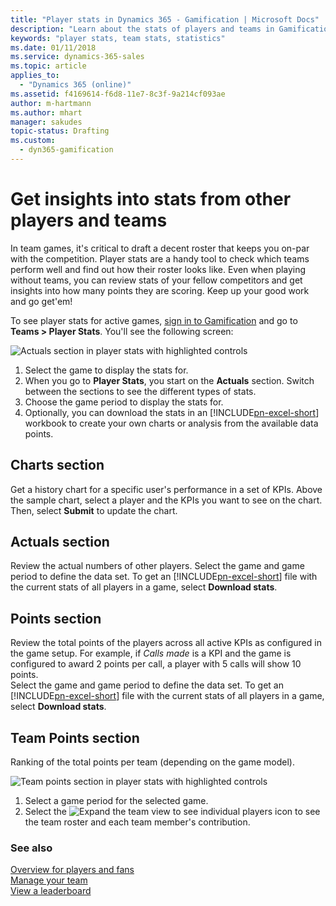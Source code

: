 ```yaml
---
title: "Player stats in Dynamics 365 - Gamification | Microsoft Docs"
description: "Learn about the stats of players and teams in Gamification."
keywords: "player stats, team stats, statistics"
ms.date: 01/11/2018
ms.service: dynamics-365-sales
ms.topic: article
applies_to:
  - "Dynamics 365 (online)"
ms.assetid: f4169614-f6d8-11e7-8c3f-9a214cf093ae
author: m-hartmann
ms.author: mhart
manager: sakudes
topic-status: Drafting
ms.custom:
  - dyn365-gamification
---
```


# Get insights into stats from other players and teams

In team games, it's critical to draft a decent roster that keeps you on-par with the competition. Player stats are a handy tool to check which teams perform well and find out how their roster looks like. Even when playing without teams, you can review stats of your fellow competitors and get insights into how many points they are scoring. Keep up your good work and go get'em!

To see player stats for active games, [sign in to Gamification](sign-in.md) and go to **Teams > Player Stats**. You'll see the following screen: 

![Actuals section in player stats with highlighted controls](media/player-stats-actuals-section.png "Actuals section in player stats with highlighted controls")
 
1. Select the game to display the stats for.
2. When you go to **Player Stats**, you start on the **Actuals** section. Switch between the sections to see the different types of stats.
3. Choose the game period to display the stats for. 
4. Optionally, you can download the stats in an [!INCLUDE[pn-excel-short](../includes/pn-excel-short.md)] workbook to create your own charts or analysis from the available data points. 

## Charts section

Get a history chart for a specific user's performance in a set of KPIs. Above the sample chart, select a player and the KPIs you want to see on the chart. Then, select **Submit** to update the chart. 

## Actuals section

Review the actual numbers of other players. Select the game and game period to define the data set. To get an [!INCLUDE[pn-excel-short](../includes/pn-excel-short.md)] file with the current stats of all players in a game, select **Download stats**. 

## Points section

Review the total points of the players across all active KPIs as configured in the game setup. For example, if *Calls made* is a KPI and the game is configured to award 2 points per call, a player with 5 calls will show 10 points.    
Select the game and game period to define the data set. To get an [!INCLUDE[pn-excel-short](../includes/pn-excel-short.md)] file with the current stats of all players in a game, select **Download stats**.

## Team Points section

Ranking of the total points per team (depending on the game model). 

![Team points section in player stats with highlighted controls](media/player-stats-team-points-section.png "Team points section in player stats with highlighted controls")

1. Select a game period for the selected game.
2. Select the ![Expand the team view to see individual players](media/add-button-gamification.png "Expand the team view to see individual players") icon to see the team roster and each team member's contribution. 

### See also

[Overview for players and fans](for-players-fans.md)    
[Manage your team](manage-fantasy-team.md)    
[View a leaderboard](view-leaderboard.md)
